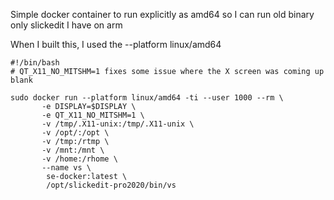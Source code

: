 Simple docker container to run explicitly as amd64 so I can run old binary only slickedit I have on arm

When I built this, I used the --platform linux/amd64

```
#!/bin/bash
# QT_X11_NO_MITSHM=1 fixes some issue where the X screen was coming up blank

sudo docker run --platform linux/amd64 -ti --user 1000 --rm \
       -e DISPLAY=$DISPLAY \
       -e QT_X11_NO_MITSHM=1 \
       -v /tmp/.X11-unix:/tmp/.X11-unix \
       -v /opt/:/opt \
       -v /tmp:/rtmp \
       -v /mnt:/mnt \
       -v /home:/rhome \
       --name vs \
        se-docker:latest \
        /opt/slickedit-pro2020/bin/vs
```
